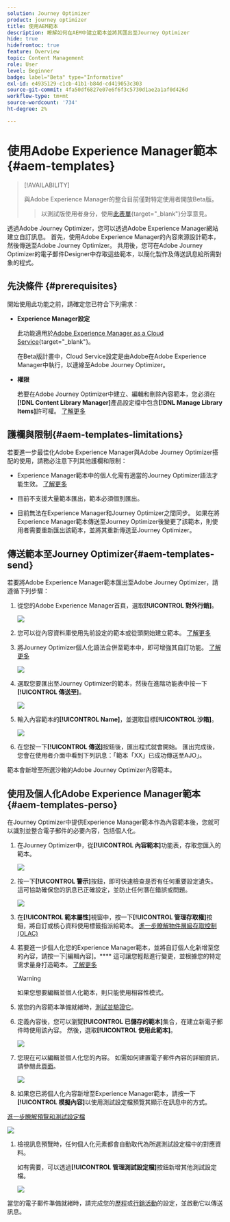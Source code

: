 ```yaml
---
solution: Journey Optimizer
product: journey optimizer
title: 使用AEM範本
description: 瞭解如何在AEM中建立範本並將其匯出至Journey Optimizer
hide: true
hidefromtoc: true
feature: Overview
topic: Content Management
role: User
level: Beginner
badge: label="Beta" type="Informative"
exl-id: e4935129-c1cb-41b1-b84d-cd419053c303
source-git-commit: 4fa50df6827e07e6f6f3c5730d1ae2a1af0d426d
workflow-type: tm+mt
source-wordcount: '734'
ht-degree: 2%

---
```


# 使用Adobe Experience Manager範本 {#aem-templates}

>[!AVAILABILITY]
>
>與Adobe Experience Manager的整合目前僅對特定使用者開放Beta版。
>> 以測試版使用者身分，使用[此表單](https://forms.office.com/pages/responsepage.aspx?id=Wht7-jR7h0OUrtLBeN7O4Wf0cbVTQ3tCpW_unE-w8-JUN1FaNlAzNkhPSUdaSkJXVFRCNTRJNVRFSy4u){target="_blank"}分享意見。

透過Adobe Journey Optimizer，您可以透過Adobe Experience Manager網站建立自訂訊息。 首先，使用Adobe Experience Manager的內容來源設計範本，然後傳送至Adobe Journey Optimizer。 共用後，您可在Adobe Journey Optimizer的電子郵件Designer中存取這些範本，以簡化製作及傳送訊息給所需對象的程式。

## 先決條件 {#prerequisites}

開始使用此功能之前，請確定您已符合下列需求：

* **Experience Manager設定**

  此功能適用於[Adobe Experience Manager as a Cloud Service](https://experienceleague.adobe.com/docs/experience-manager-cloud-service/content/overview/introduction.html?lang=zh-Hant){target="_blank"}。

  在Beta版計畫中，Cloud Service設定是由Adobe在Adobe Experience Manager中執行，以連線至Adobe Journey Optimizer。

* **權限**

  若要在Adobe Journey Optimizer中建立、編輯和刪除內容範本，您必須在&#x200B;**[!DNL Content Library Manager]**&#x200B;產品設定檔中包含&#x200B;**[!DNL Manage Library Items]**&#x200B;許可權。 [了解更多](../administration/ootb-product-profiles.md#content-library-manager)

## 護欄與限制{#aem-templates-limitations}

若要進一步最佳化Adobe Experience Manager與Adobe Journey Optimizer搭配的使用，請務必注意下列其他護欄和限制：

* Experience Manager範本中的個人化需有適當的Journey Optimizer語法才能生效。 [了解更多](../personalization/personalization-syntax.md)

* 目前不支援大量範本匯出，範本必須個別匯出。

* 目前無法在Experience Manager和Journey Optimizer之間同步。 如果在將Experience Manager範本傳送至Journey Optimizer後變更了該範本，則使用者需要重新匯出該範本，並將其重新傳送至Journey Optimizer。

## 傳送範本至Journey Optimizer{#aem-templates-send}

若要將Adobe Experience Manager範本匯出至Adobe Journey Optimizer，請遵循下列步驟：

1. 從您的Adobe Experience Manager首頁，選取&#x200B;**[!UICONTROL 對外行銷]**。

   ![](assets/aem-outbound-menu.png)

1. 您可以從內容資料庫使用先前設定的範本或從頭開始建立範本。 [了解更多](https://experienceleague.adobe.com/docs/experience-manager-65/authoring/authoring/managing-pages.html#creating-a-new-page)

1. 將Journey Optimizer個人化語法合併至範本中，即可增強其自訂功能。 [了解更多](../personalization/personalization-syntax.md)

   ![](assets/aem_ajo_4.png)

1. 選取您要匯出至Journey Optimizer的範本，然後在進階功能表中按一下&#x200B;**[!UICONTROL 傳送至]**。

   ![](assets/aem-advanced-menu.png)

1. 輸入內容範本的&#x200B;**[!UICONTROL Name]**，並選取目標&#x200B;**[!UICONTROL 沙箱]**。

   ![](assets/aem-send-template-settings.png)

1. 在您按一下&#x200B;**[!UICONTROL 傳送]**&#x200B;按鈕後，匯出程式就會開始。 匯出完成後，您會在使用者介面中看到下列訊息：「範本「XX」已成功傳送至AJO」。

範本會新增至所選沙箱的Adobe Journey Optimizer內容範本。

## 使用及個人化Adobe Experience Manager範本{#aem-templates-perso}

在Journey Optimizer中提供Experience Manager範本作為內容範本後，您就可以識別並整合電子郵件的必要內容，包括個人化。

1. 在Journey Optimizer中，從&#x200B;**[!UICONTROL 內容範本]**&#x200B;功能表，存取您匯入的範本。

   ![](assets/aem_ajo_1.png)

1. 按一下&#x200B;**[!UICONTROL 警示]**&#x200B;按鈕，即可快速檢查是否有任何重要設定遺失。 這可協助確保您的訊息已正確設定，並防止任何潛在錯誤或問題。

   ![](assets/aem_ajo_2.png)

1. 在&#x200B;**[!UICONTROL 範本屬性]**&#x200B;視窗中，按一下&#x200B;**[!UICONTROL 管理存取權]**&#x200B;按鈕，將自訂或核心資料使用標籤指派給範本。 [進一步瞭解物件層級存取控制(OLAC)](../administration/object-based-access.md)

1. 若要進一步個人化您的Experience Manager範本，並將自訂個人化新增至您的內容，請按一下[編輯內容]。**** 這可讓您輕鬆進行變更，並根據您的特定需求量身打造範本。 [了解更多](../email/get-started-email-design.md)

   >[!WARNING]
   >
   > 如果您想要編輯並個人化範本，則只能使用相容性模式。

1. 當您的內容範本準備就緒時，[測試並驗證它](../content-management/content-templates.md#test-template)。

1. 定義內容後，您可以瀏覽&#x200B;**[!UICONTROL 已儲存的範本]**&#x200B;集合，在建立新電子郵件時使用該內容。 然後，選取&#x200B;**[!UICONTROL 使用此範本]**。

   ![](assets/aem_ajo_3.png)

1. 您現在可以編輯並個人化您的內容。 如需如何建置電子郵件內容的詳細資訊，請參閱此[頁面](../email/content-from-scratch.md)。

   ![](assets/aem_ajo_5.png)

1. 如果您已將個人化內容新增至Experience Manager範本，請按一下&#x200B;**[!UICONTROL 模擬內容]**&#x200B;以使用測試設定檔預覽其顯示在訊息中的方式。

[進一步瞭解預覽和測試設定檔](../content-management/preview-test.md)

   ![](assets/aem_ajo_6.png)

1. 檢視訊息預覽時，任何個人化元素都會自動取代為所選測試設定檔中的對應資料。

   如有需要，可以透過&#x200B;**[!UICONTROL 管理測試設定檔]**&#x200B;按鈕新增其他測試設定檔。

   ![](assets/aem_ajo_7.png)

當您的電子郵件準備就緒時，請完成您的[歷程](../building-journeys/journey-gs.md)或[行銷活動](../campaigns/create-campaign.md)的設定，並啟動它以傳送訊息。
